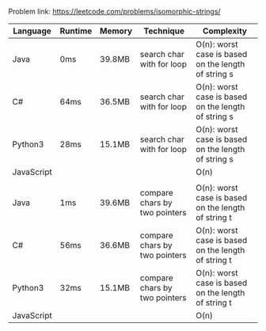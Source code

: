 Problem link: https://leetcode.com/problems/isomorphic-strings/

| Language   | Runtime | Memory | Technique                     | Complexity                                          |
| ---------- | ------- | ------ | ----------------------------- | --------------------------------------------------- |
| Java       | 0ms     | 39.8MB | search char with for loop     | O(n): worst case is based on the length of string s |
| C#         | 64ms    | 36.5MB | search char with for loop     | O(n): worst case is based on the length of string s |
| Python3    | 28ms    | 15.1MB | search char with for loop     | O(n): worst case is based on the length of string s |
| JavaScript |         |        |                               | O(n)                                                |
|            |         |        |                               |                                                     |
| Java       | 1ms     | 39.6MB | compare chars by two pointers | O(n): worst case is based on the length of string t |
| C#         | 56ms    | 36.6MB | compare chars by two pointers | O(n): worst case is based on the length of string t |
| Python3    | 32ms    | 15.1MB | compare chars by two pointers | O(n): worst case is based on the length of string t |
| JavaScript |         |        |                               | O(n)                                                |

